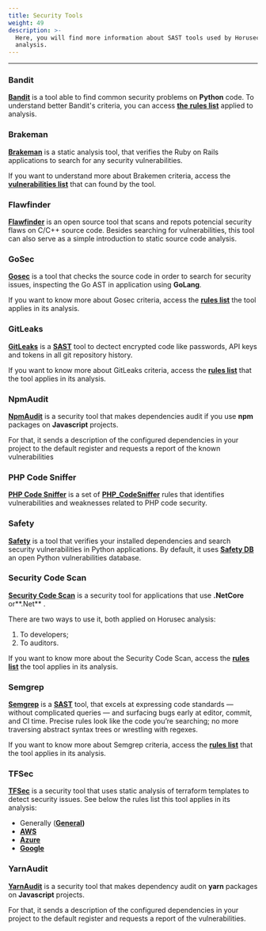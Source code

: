 ```yaml
---
title: Security Tools
weight: 49
description: >-
  Here, you will find more information about SAST tools used by Horusec in the
  analysis.
---
```


---

### Bandit

[**Bandit**](https://github.com/PyCQA/bandit) is a tool able to find common security problems on **Python** code. To understand better Bandit's criteria, you can access [**the** **rules list**](https://bandit.readthedocs.io/en/latest/plugins/index.html#complete-test-plugin-listing) applied to analysis. 

### Brakeman

[**Brakeman**](https://github.com/presidentbeef/brakeman) is a static analysis tool, that verifies the Ruby on Rails applications to search for any security vulnerabilities. 

If you want to understand more about Brakemen criteria, access the [**vulnerabilities list**](https://brakemanscanner.org/docs/warning_types/) that can found by the tool. 

### Flawfinder

[**Flawfinder**](https://github.com/david-a-wheeler/flawfinder) is an open source tool that scans and repots potencial security flaws on C/C++  source code. Besides searching for vulnerabilities, this tool can also serve as a simple introduction to static source code analysis. 

### GoSec

[**Gosec**](https://github.com/securego/gosec) is a tool that checks the source code in order to search for security issues, inspecting the Go AST in application using **GoLang**.

If you want to know more about Gosec criteria, access the [**rules list**](https://github.com/securego/gosec#available-rules) the tool applies in its analysis. 

### GitLeaks

[**GitLeaks**](https://github.com/zricethezav/gitleaks) is a  [**SAST**](../../../../../../key-concepts#sast-static-application-security-testing) tool to dectect encrypted code like passwords, API keys and tokens in all git repository history. 

If you want to know more about GitLeaks criteria, access the [**rules list**](https://github.com/ZupIT/horusec/blob/master/deployments/dockerfiles/gitleaks/rules.toml) that the tool applies in its analysis. 

### NpmAudit

[**NpmAudit**](https://docs.npmjs.com/cli/audit.html)  is a security tool that makes dependencies audit if you use **npm** packages on **Javascript** projects.

For that, it sends a description of the configured dependencies in your project to the default register and requests a report of the known vulnerabilities

### PHP Code Sniffer

[**PHP Code Sniffer**](https://github.com/FloeDesignTechnologies/phpcs-security-audit) is a  set of [**PHP\_CodeSniffer**](https://github.com/squizlabs/PHP_CodeSniffer) rules that identifies vulnerabilities and weaknesses related to PHP code security.

### Safety

[**Safety**](https://github.com/pyupio/safety)  is a tool that verifies your installed dependencies and search security vulnerabilities in Python applications. By default, it uses [**Safety DB**](https://github.com/pyupio/safety-db) an open Python vulnerabilities  database. 

### Security Code Scan

[**Security Code Scan**](https://github.com/security-code-scan/security-code-scan) is a security tool for applications that use **.NetCore** or**.Net** .

There are two ways to use it, both applied on Horusec analysis:

1. To developers;
2. To auditors.

If you want to know more about the Security Code Scan, access the [**rules list**](https://security-code-scan.github.io/#rules) the tool applies in its analysis. 

### Semgrep

[**Semgrep**](https://github.com/returntocorp/semgrep) is a  [**SAST**](../../../key-concepts#sast-static-application-security-testing) tool, that excels at expressing code standards — without complicated queries — and surfacing bugs early at editor, commit, and CI time. Precise rules look like the code you’re searching; no more traversing abstract syntax trees or wrestling with regexes.

If you want to know more about Semgrep criteria, access the [**rules list**](https://semgrep.dev/docs/rules/) that the tool applies in its analysis. 

### TFSec

[**TFSec**](https://github.com/tfsec/tfsec) is a security tool that uses static analysis of terraform templates to detect security issues.  See below the rules list this tool applies in its analysis: 

* Generally \([**General**](https://github.com/tfsec/tfsec/blob/master/docs/GENERAL_CHECKS)**\)**
*  [**AWS**](https://github.com/tfsec/tfsec/blob/master/docs/AWS_CHECKS)
*  [**Azure**](https://github.com/tfsec/tfsec/blob/master/docs/AZURE_CHECKS)
*  [**Google**](https://github.com/tfsec/tfsec/blob/master/docs/GOOGLE_CHECKS)

### YarnAudit

 [**YarnAudit**](https://classic.yarnpkg.com/en/docs/cli/audit/) is a security tool that makes dependency audit on **yarn** packages on **Javascript** projects. 

For that, it sends a description of the configured dependencies in your project to the default register and requests a report of the vulnerabilities.
